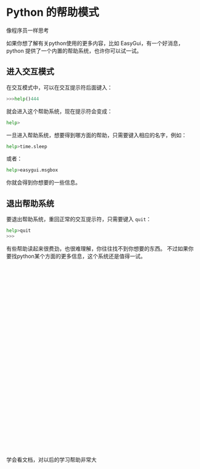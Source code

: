 # Python 的帮助模式

像程序员一样思考

如果你想了解有关python使用的更多内容，比如 EasyGui，有一个好消息，python 提供了一个内置的帮助系统，也许你可以试一试。

## 进入交互模式

在交互模式中，可以在交互提示符后面键入：

```python
>>>help()444
```

就会进入这个帮助系统，现在提示符会变成：

```python
help>
```

一旦进入帮助系统，想要得到哪方面的帮助，只需要键入相应的名字，例如：

```python
help>time.sleep
```

或者：

```python
help>easygui.msgbox
```

你就会得到你想要的一些信息。

## 退出帮助系统

要退出帮助系统，重回正常的交互提示符，只需要键入 `quit`：

```python
help>quit
>>>
```

有些帮助读起来很费劲，也很难理解，你往往找不到你想要的东西。
不过如果你要找python某个方面的更多信息，这个系统还是值得一试。

<div class="alert alert-info shadow-lg mt-24">
    <div>
      <svg xmlns="http://www.w3.org/2000/svg" fill="none" viewBox="0 0 24 24" class="stroke-current flex-shrink-0 w-6 h-6"><path stroke-linecap="round" stroke-linejoin="round" stroke-width="2" d="M13 16h-1v-4h-1m1-4h.01M21 12a9 9 0 11-18 0 9 9 0 0118 0z"></path></svg>
      <span>学会看文档，对以后的学习帮助非常大</span>
    </div>
</div>